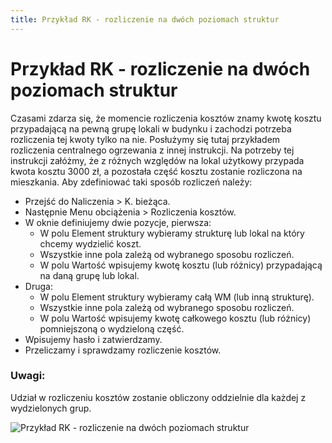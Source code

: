 ```yaml
---
title: Przykład RK - rozliczenie na dwóch poziomach struktur
---
```

# Przykład RK - rozliczenie na dwóch poziomach struktur
Czasami zdarza się, że momencie rozliczenia kosztów znamy kwotę kosztu przypadającą na pewną grupę lokali w budynku i zachodzi potrzeba rozliczenia tej kwoty tylko na nie. Posłużymy się tutaj przykładem rozliczenia centralnego ogrzewania z innej instrukcji.  Na potrzeby tej instrukcji załóżmy, że z różnych względów na lokal użytkowy przypada kwota kosztu 3000 zł, a pozostała część kosztu zostanie rozliczona na mieszkania. Aby zdefiniować taki sposób rozliczeń należy:
- Przejść do Naliczenia > K. bieżąca.
- Następnie Menu obciążenia > Rozliczenia kosztów.
- W oknie definiujemy dwie pozycje, pierwsza:
  - W polu Element struktury wybieramy strukturę lub lokal na który chcemy wydzielić koszt.
  - Wszystkie inne pola zależą od wybranego sposobu rozliczeń.
  - W polu Wartość wpisujemy kwotę kosztu (lub różnicy) przypadającą na daną grupę lub lokal.
- Druga:
  - W polu Element struktury wybieramy całą WM (lub inną strukturę).
  - Wszystkie inne pola zależą od wybranego sposobu rozliczeń.
  - W polu Wartość wpisujemy kwotę całkowego kosztu (lub różnicy) pomniejszoną o wydzieloną część.
- Wpisujemy hasło i zatwierdzamy.
- Przeliczamy i sprawdzamy rozliczenie kosztów.

### Uwagi:
Udział w rozliczeniu kosztów zostanie obliczony oddzielnie dla każdej z wydzielonych grup.

![Przykład RK - rozliczenie na dwóch poziomach struktur](RKdwapoziomy.gif)
